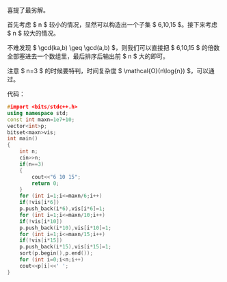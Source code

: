 喜提了最劣解。

首先考虑 $ n $ 较小的情况，显然可以构造出一个子集 $ 6,10,15 $。接下来考虑 $ n $ 较大的情况。

不难发现 $ \gcd(ka,b) \geq \gcd(a,b) $，则我们可以直接把 $ 6,10,15 $ 的倍数全部塞进去一个数组里，最后排序后输出前 $ n $ 大的即可。

注意 $ n=3 $ 的时候要特判，时间复杂度 $ \mathcal{O}(n\log{n}) $，可以通过。

代码：

```cpp
#import <bits/stdc++.h>
using namespace std;
const int maxn=1e7+10;
vector<int>p;
bitset<maxn>vis;
int main() 
{
	int n;
	cin>>n;
	if(n==3) 
	{
		cout<<"6 10 15";
		return 0;
	}
	for (int i=1;i<=maxn/6;i++)
	if(!vis[i*6])
	p.push_back(i*6),vis[i*6]=1;
	for (int i=1;i<=maxn/10;i++)
	if(!vis[i*10])
	p.push_back(i*10),vis[i*10]=1;
	for (int i=1;i<=maxn/15;i++)
	if(!vis[i*15])
	p.push_back(i*15),vis[i*15]=1;
	sort(p.begin(),p.end());
	for (int i=0;i<n;i++)
	cout<<p[i]<<' ';
}
```
